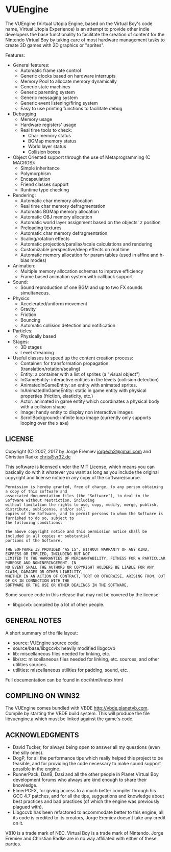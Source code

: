 VUEngine
========

The VUEngine (Virtual Utopia Engine, based on the Virtual Boy's code name, Virtual Utopia Experience) 
is an attempt to provide other indie developers the base functionality to facilitate the 
creation of content for the Nintendo Virtual Boy by taking care of most hardware management tasks to create
3D games with 2D graphics or "sprites".

Features:

- General features:
    - Automatic frame rate control
    - Generic clocks based on hardware interrupts
    - Memory Pool to allocate memory dynamically
    - Generic state machines
    - Generic parenting system
    - Generic messaging system
    - Generic event listening/firing system
    - Easy to use printing functions to facilitate debug
- Debugging
    - Memory usage
    - Hardware registers' usage
    - Real time tools to check:
        - Char memory status
        - BGMap memory status
        - World layer status
        - Collision boxes
- Object Oriented support through the use of Metaprogramming (C MACROS):
    - Simple inheritance
    - Polymorphism
    - Encapsulation
    - Friend classes support
    - Runtime type checking
- Rendering:
    - Automatic char memory allocation
    - Real time char memory defragmentation
    - Automatic BGMap memory allocation
    - Automatic OBJ memory allocation
    - Automatic world layer assignment based on the objects' z position
    - Preloading textures
    - Automatic char memory defragmentation
    - Scaling/rotation effects
    - Automatic projection/parallax/scale calculations and rendering
    - Customizable perspective/deep effects on real time
    - Automatic memory allocation for param tables (used in affine and h-bias modes)
- Animation:
    - Multiple memory allocation schemas to improve efficiency
    - Frame based animation system with callback support
- Sound:
    - Sound reproduction of one BGM and up to two FX sounds simultaneous.
- Physics:
    - Accelerated/uniform movement
    - Gravity
    - Friction
    - Bouncing
    - Automatic collision detection and notification
- Particles:
    - Physically based
- Stages:
    - 3D stages
    - Level streaming
- Useful classes to speed up the content creation process:
    - Container: for transformation propagation (translation/rotation/scaling)
    - Entity: a container with a list of sprites (a "visual object")
    - InGameEntity: interactive entities in the levels (collision detection)
    - AnimatedInGameEntity: an entity with animated sprites.
    - InAnimatedInGameEntity: static in game entity with physical properties (friction, elasticity, etc.)
    - Actor: animated in game entity which coordinates a physical body with a collision shape
    - Image: handy entity to display non interactive images
    - ScrollBackground: infinite loop image (currently only supports looping over the x axe)


LICENSE
-------

Copyright (C) 2007, 2017 by Jorge Eremiev <jorgech3@gmail.com> and Christian Radke <chris@vr32.de>

This software is licensed under the MIT License, which means you can basically do with it whatever you 
want as long as you include the original copyright and license notice in any copy of the software/source. 

	Permission is hereby granted, free of charge, to any person obtaining a copy of this software and
	associated documentation files (the "Software"), to deal in the Software without restriction, including
	without limitation the rights to use, copy, modify, merge, publish, distribute, sublicense, and/or sell
	copies of the Software, and to permit persons to whom the Software is furnished to do so, subject to
	the following conditions:
	
	The above copyright notice and this permission notice shall be included in all copies or substantial
	portions of the Software.
	
	THE SOFTWARE IS PROVIDED "AS IS", WITHOUT WARRANTY OF ANY KIND, EXPRESS OR IMPLIED, INCLUDING BUT NOT
	LIMITED TO THE WARRANTIES OF MERCHANTABILITY, FITNESS FOR A PARTICULAR PURPOSE AND NONINFRINGEMENT. IN
	NO EVENT SHALL THE AUTHORS OR COPYRIGHT HOLDERS BE LIABLE FOR ANY CLAIM, DAMAGES OR OTHER LIABILITY,
	WHETHER IN AN ACTION OF CONTRACT, TORT OR OTHERWISE, ARISING FROM, OUT OF OR IN CONNECTION WITH THE
	SOFTWARE OR THE USE OR OTHER DEALINGS IN THE SOFTWARE.

Some source code in this release that may not be covered by the license:

- libgccvb: compiled by a lot of other people.


GENERAL NOTES
-------------

A short summary of the file layout:

- source: VUEngine source code.
- source/base/libgccvb: heavily modified libgccvb
- lib: miscellaneous files needed for linking, etc.
- lib/src: miscellaneous files needed for linking, etc.    sources, and other utilities sources.
- utilities: miscellaneous utilities for padding, sound, etc.

Full documentation can be found in doc/html/index.html


COMPILING ON WIN32
------------------

The VUEngine comes bundled with VBDE <http://vbde.planetvb.com>. 
Compile by starting the VBDE build system. 
This will produce the file libvuengine.a which must be linked against the game's code.


ACKNOWLEDGMENTS
---------------

- David Tucker, for always being open to answer all my questions (even the silly ones).
- DogP, for all the performance tips which really helped this project to be feasible, and
  for providing the code necessary to make sound support possible in the engine.
- RunnerPack, DanB, Dasi and all the other people in Planet Virtual Boy development forums
  who always are kind enough to share their knowledge.
- ElmerPCFX, for giving access to a much better compiler through his GCC 4.7 patches, and for all
  the tips, suggestions and knowledge about best practices and bad practices (of which the engine was
  previously plagued with).
- Libgccvb has been refactored to accommodate better to this engine, all its code is credited to
  its creators, Jorge Eremiev doesn't take any credit on it.


V810 is a trade mark of NEC. Virtual Boy is a trade mark of Nintendo.
Jorge Eremiev and Christian Radke are in no way affiliated with either of these parties.
